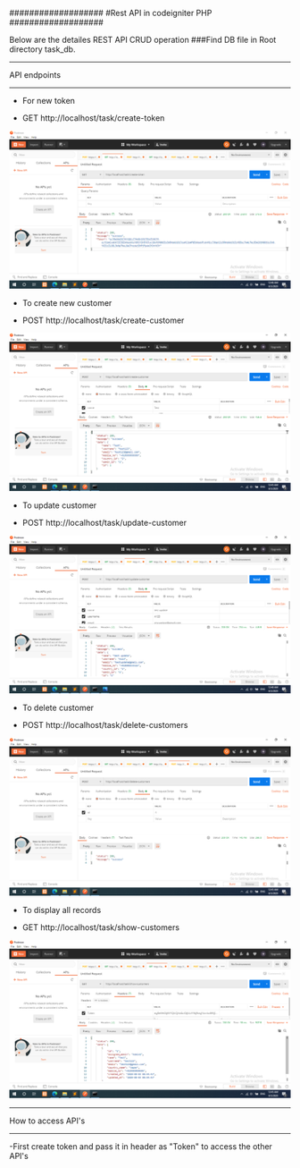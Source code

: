 ###################
#Rest API in codeigniter PHP
###################

Below are the detailes REST API CRUD operation
###Find DB file in Root directory task_db.
*******************
API endpoints
*******************

- For new token
* GET http://localhost/task/create-token

![Alt text](/Images/create-token.png)

- To create new customer 
* POST http://localhost/task/create-customer

![Alt text](/Images/create-customer.png)

- To update customer 
* POST http://localhost/task/update-customer

![Alt text](/Images/update-customer.png)

- To delete customer
* POST http://localhost/task/delete-customers

![Alt text](/Images/delete-customer.png)

- To display all records
* GET http://localhost/task/show-customers

![Alt text](/Images/show-customer.png)

*******************
How to access API's
*******************

-First create token and pass it in header as "Token" to access the other API's

